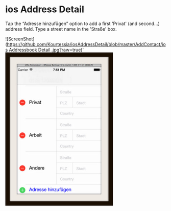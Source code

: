 ios Address Detail
================
Tap the “Adresse hinzufügen” option to add a first 'Privat' (and second...) address field. Type a street name in the 'Straße' box.

![ScreenShot](https://github.com/Kourtessia/iosAddressDetail/blob/master/AddContact/ios Addressbook Detail .jpg?raw=true)'
![ScreenShot](https://github.com/Kourtessia/iosAddressDetail/blob/master/AddContact/AddAddressDetail.jpg?raw=true)
